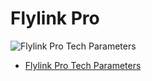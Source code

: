 # Flylink Pro
![Flylink Pro Tech Parameters](https://github.com/RAKWireless/Flylink/raw/master/img/flylink_pro_main.png)

- [Flylink Pro Tech Parameters](https://github.com/RAKWireless/Flylink/wiki/Flylink-Pro-Tech-Parameters)
